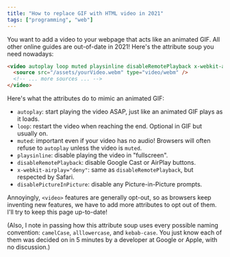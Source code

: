 ```yaml
---
title: "How to replace GIF with HTML video in 2021"
tags: ["programming", "web"]
---
```


You want to add a video to your webpage that acts like an animated GIF.
All other online guides are out-of-date in 2021!
Here's the attribute soup you need nowadays:

```html
<video autoplay loop muted playsinline disableRemotePlayback x-webkit-airplay="deny" disablePictureInPicture>
  <source src="/assets/yourVideo.webm" type="video/webm" />
  <!-- ... more sources ... -->
</video>
```

Here's what the attributes do to mimic an animated GIF:

* `autoplay`: start playing the video ASAP, just like an animated GIF plays as it loads.
* `loop`: restart the video when reaching the end. Optional in GIF but usually on.
* `muted`: important even if your video has no audio! Browsers will often refuse to `autoplay` unless the video is `muted`.
* `playsinline`: disable playing the video in "fullscreen".
* `disableRemotePlayback`: disable Google Cast or AirPlay buttons.
* `x-webkit-airplay="deny"`: same as `disableRemotePlayback`, but respected by Safari.
* `disablePictureInPicture`: disable any Picture-in-Picture prompts.

Annoyingly, `<video>` features are generally opt-out,
so as browsers keep inventing new features,
we have to add more attributes to opt out of them.
I'll try to keep this page up-to-date!

(Also, I note in passing how this attribute soup uses every possible naming convention:
`camelCase`, `alllowercase`, and `kebab-case`.
You just know each of them was decided on
in 5 minutes by a developer at Google or Apple,
with no discussion.)